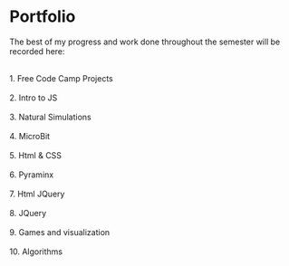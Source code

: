 <h1>Portfolio</h1>

The best of my progress and work done throughout the semester will be recorded here:

<br>
1. Free Code Camp Projects
</br>
<br>
2. Intro to JS
</br>
<br>
3. Natural Simulations
</br>
<br>
4. MicroBit
</br>
<br>
5. Html & CSS
</br>
<br>
6. Pyraminx
</br>
<br>
7. Html JQuery
</br>
<br>
8. JQuery
</br>
<br>
9. Games and visualization
</br>
<br>
10. Algorithms
</br>
